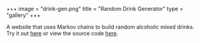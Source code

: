 +++
image = "drink-gen.png"
title = "Random Drink Generator"
type = "gallery"
+++

A website that uses Markov chains to build random alcoholic mixed drinks. Try it out [here](http://bar.whitestelephant.net/) or view the source code [here](https://github.com/NoahWhite1115/DrinkMaker).